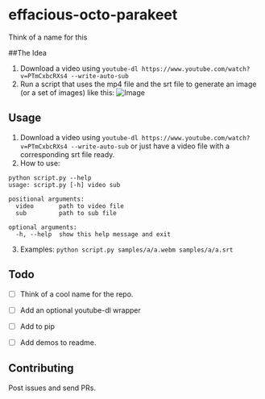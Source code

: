 # effacious-octo-parakeet
Think of a name for this

##The Idea
1. Download a video using `youtube-dl https://www.youtube.com/watch?v=PTmCxbcRXs4 --write-auto-sub` 
2. Run a script that uses the mp4 file and the srt file to generate an image (or a set of images) like this:
![Image](https://scontent-hkg3-1.xx.fbcdn.net/hphotos-xpt1/v/t1.0-9/11139985_643154262493379_4766804901696677874_n.jpg?oh=97e2bc0a211442c11167744906e197de&oe=56C052AE)


## Usage
1. Download a video using `youtube-dl https://www.youtube.com/watch?v=PTmCxbcRXs4 --write-auto-sub` or just have a video file with a corresponding srt file ready.
2. How to use:

```
python script.py --help
usage: script.py [-h] video sub

positional arguments:
  video       path to video file
  sub         path to sub file

optional arguments:
  -h, --help  show this help message and exit
```

3. Examples:
`python script.py samples/a/a.webm samples/a/a.srt`


## Todo
- [ ] Think of a cool name for the repo.
- [ ] Add an optional youtube-dl wrapper
- [ ] Add to pip
- [ ] Add demos to readme. 


## Contributing
Post issues and send PRs.
